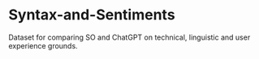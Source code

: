 # Syntax-and-Sentiments
Dataset for comparing SO and ChatGPT on technical, linguistic and user experience grounds.
